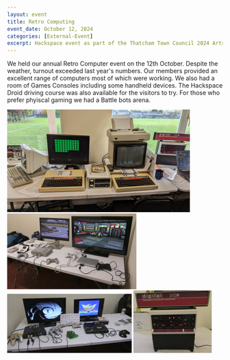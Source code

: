 ```yaml
---
layout: event
title: Retro Computing
event_date: October 12, 2024
categories: [External-Event]
excerpt: Hackspace event as part of the Thatcham Town Council 2024 Arts Festival  
---
```


We held our annual Retro Computer event on the 12th October. Despite the weather, turnout exceeded last year's numbers. Our members provided an excellent range of computers most of which were working. We also had a room of Games Consoles including some handheld devices. The Hackspace Droid driving course was also available for the visitors to try. For those who prefer phyiscal gaming we had a Battle bots arena. 

![](/images/bbc1.png)
![](/images/gamesconsoles1.png)
![](/images/gamesconsoles2.png)
![](/images/retro/decpdp11.png)
